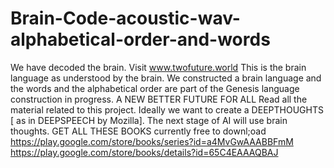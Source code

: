 # Brain-Code-acoustic-wav-alphabetical-order-and-words
We have decoded the brain.
Visit www.twofuture.world
This is the brain language as understood by the brain. We constructed a brain language and the words and the alphabetical order are part of the Genesis language construction in progress.
A NEW BETTER FUTURE FOR ALL
Read all the material related to this project. Ideally we want to create a DEEPTHOUGHTS [ as in DEEPSPEECH by Mozilla]. The next stage of AI will use brain thoughts.
GET ALL THESE BOOKS currently free to downl;oad
https://play.google.com/store/books/series?id=a4MvGwAAABBFmM
https://play.google.com/store/books/details?id=65C4EAAAQBAJ
